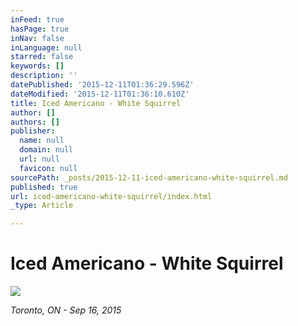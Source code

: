 ```yaml
---
inFeed: true
hasPage: true
inNav: false
inLanguage: null
starred: false
keywords: []
description: ''
datePublished: '2015-12-11T01:36:29.596Z'
dateModified: '2015-12-11T01:36:10.610Z'
title: Iced Americano - White Squirrel
author: []
authors: []
publisher:
  name: null
  domain: null
  url: null
  favicon: null
sourcePath: _posts/2015-12-11-iced-americano-white-squirrel.md
published: true
url: iced-americano-white-squirrel/index.html
_type: Article

---
```

# Iced Americano - White Squirrel
![](https://the-grid-user-content.s3-us-west-2.amazonaws.com/02e68614-134c-4aa8-b6ec-ecba8824b19a.JPG)

_Toronto, ON - Sep 16, 2015_